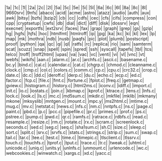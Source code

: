 |1a|
|1c|
|1l|
|2a|
|2c|
|2l|
|5a|
|5c|
|5e|
|5i|
|5l|
|6a|
|6c|
|6l|
|8a|
|8c|
|8l|
|9660srv|
|9nfs|
|abaco|
|acid|
|acme|
|astro|
|atazz|
|audio|
|auth|
|aux|
|awk|
|bitsy|
|bzfs|
|bzip2|
|cb|
|cc|
|cdfs|
|cec|
|cfs|
|cifs|
|compress|
|con|
|cpp|
|cryptsetup|
|cwfs|
|db|
|dial|
|dict|
|diff|
|disk|
|dossrv|
|eqn|
|execnet|
|exportfs|
|ext2srv|
|faces|
|fax|
|grap|
|graph|
|grep|
|gs|
|gzip|
|hg|
|hgfs|
|hjfs|
|hoc|
|htmlfmt|
|htmlroff|
|ip|
|jpg|
|ka|
|kc|
|ki|
|kl|
|lex|
|lp|
|map|
|mk|
|mothra|
|ndb|
|nusb|
|paqfs|
|pic|
|plot|
|plumb|
|postscript|
|proof|
|python|
|qa|
|qc|
|qi|
|ql|
|ratfs|
|rc|
|replica|
|rio|
|sam|
|samterm|
|scat|
|scuzz|
|snap|
|spell|
|spin|
|spred|
|ssh|
|syscall|
|tapefs|
|tbl|
|tcs|
|telco|
|troff|
|troff2html|
|upas|
|va|
|vac|
|vc|
|venti|
|vi|
|vl|
|vnc|
|vt|
|webfs|
|wikifs|
|aan.c|
|alarm.c|
|ar.c|
|archfs.c|
|ascii.c|
|basename.c|
|bc.y|
|bind.c|
|cal.c|
|calendar.c|
|cat.c|
|chgrp.c|
|chmod.c|
|cleanname.c|
|clock.c|
|cmp.c|
|col.c|
|colors.c|
|comm.c|
|cp.c|
|cpu.c|
|crc32.c|
|crop.c|
|date.c|
|dc.c|
|dd.c|
|deroff.c|
|derp.c|
|du.c|
|echo.c|
|ecp.c|
|ed.c|
|factor.c|
|fcp.c|
|file.c|
|fmt.c|
|fortune.c|
|fplot.c|
|freq.c|
|getmap.c|
|gview.c|
|histogram.c|
|history.c|
|html2ms.c|
|iconv.c|
|idiff.c|
|import.c|
|init.c|
|io.c|
|iostats.c|
|join.c|
|kbmap.c|
|kprof.c|
|ktrace.c|
|lens.c|
|lnfs.c|
|lock.c|
|look.c|
|ls.c|
|mc.c|
|md5sum.c|
|mkdir.c|
|mkfile|
|mklib|
|mkmany|
|mkone|
|mksyslib|
|mntgen.c|
|mount.c|
|mpc.y|
|ms2html.c|
|mtime.c|
|mug.c|
|mv.c|
|netstat.c|
|news.c|
|nfs.c|
|nm.c|
|nntpfs.c|
|ns.c|
|page.c|
|paint.c|
|pbd.c|
|p.c|
|pcc.c|
|pipefile.c|
|pr.c|
|primes.c|
|prof.c|
|ps.c|
|pstree.c|
|pump.c|
|pwd.c|
|qr.c|
|ramfs.c|
|ratrace.c|
|rdbfs.c|
|read.c|
|resample.c|
|resize.c|
|rm.c|
|rotate.c|
|rx.c|
|scram.c|
|screenlock.c|
|seconds.c|
|sed.c|
|seg.c|
|seq.c|
|sha1sum.c|
|sh.C|
|size.c|
|sleep.c|
|sort.c|
|split.c|
|srv.c|
|srvfs.c|
|stats.c|
|strings.c|
|strip.c|
|sum.c|
|swap.c|
|tail.c|
|tar.c|
|tee.c|
|test.c|
|time.c|
|timepic.c|
|tlsclient.c|
|tlssrv.c|
|touch.c|
|touchfs.c|
|tprof.c|
|tput.c|
|trace.c|
|tr.c|
|tweak.c|
|uhtml.c|
|unicode.c|
|uniq.c|
|units.y|
|unlnfs.c|
|unmount.c|
|urlencode.c|
|wc.c|
|webcookies.c|
|winwatch.c|
|xargs.c|
|xd.c|
|yacc.c|
